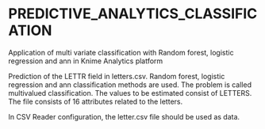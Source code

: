 # PREDICTIVE_ANALYTICS_CLASSIFICATION

Application of multi variate classification with Random forest, logistic regression and ann in Knime Analytics platform

Prediction of the LETTR field in letters.csv. Random forest, logistic regression and ann classification methods are used. The problem is called multivalued classification. The values ​​to be estimated consist of LETTERS. The file consists of 16 attributes related to the letters.

In CSV Reader configuration, the letter.csv file should be used as data.
